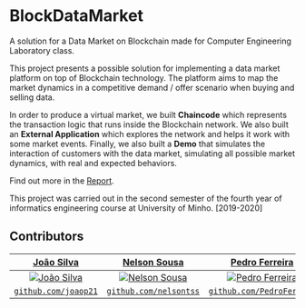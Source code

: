 # BlockDataMarket
A solution for a Data Market on Blockchain made for Computer Engineering Laboratory class.

This project presents a possible solution for implementing a data market platform on top of Blockchain technology. The platform aims to map the market dynamics in a competitive demand / offer scenario when buying and selling data.

In order to produce a virtual market, we built **Chaincode** which represents the transaction logic that runs inside the Blockchain network. We also built an **External Application** which explores the network and helps it work with some market events. Finally, we also built a **Demo** that simulates the interaction of customers with the data market, simulating all possible market dynamics, with real and expected behaviors.

Find out more in the [Report](https://github.com/joaop21/BlockDataMarket/blob/master/LEI_Grupo52.pdf).

This project was carried out in the second semester of the fourth year of informatics engineering course at University of Minho. [2019-2020]

## Contributors
| <a href="https://github.com/joaop21" target="_blank">**João Silva**</a> | <a href="https://github.com/nelsontss" target="_blank">**Nelson Sousa**</a> | <a href="https://github.com/PedroFerr101" target="_blank">**Pedro Ferreira**</a> |
| :---: | :---: | :---:|
| [![João Silva](https://avatars1.githubusercontent.com/u/36553777?s=400&u=964c6d5bcb236b44cee79043dfed1b7c160e005d&v=4)](https://github.com/joaop21) | [![Nelson Sousa](https://avatars2.githubusercontent.com/u/36697946?s=400&u=4fbae70ee482a5e0c1a399e75e785758678614b2&v=4)](https://github.com/nelsontss) | [![Pedro Ferreira](https://avatars0.githubusercontent.com/u/26972187?s=400&v=4)](https://github.com/PedroFerr101) |
| <a href="https://github.com/joaop21" target="_blank">`github.com/joaop21`</a> | <a href="https://github.com/nelsontss" target="_blank">`github.com/nelsontss`</a> | <a href="https://github.com/PedroFerr101" target="_blank">`github.com/PedroFerr101`</a> |
